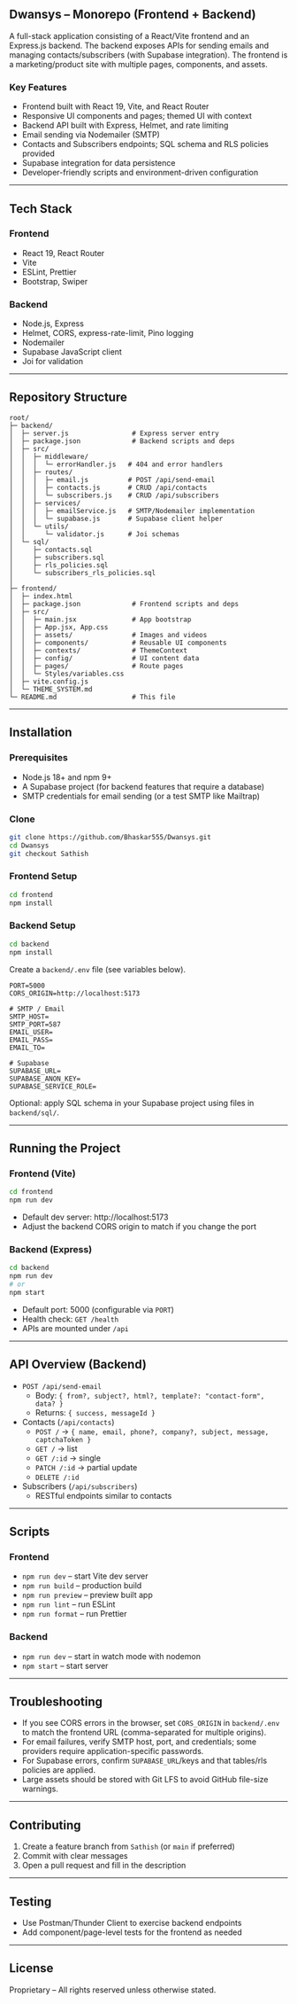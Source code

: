## Dwansys – Monorepo (Frontend + Backend)

A full-stack application consisting of a React/Vite frontend and an Express.js backend. The backend exposes APIs for sending emails and managing contacts/subscribers (with Supabase integration). The frontend is a marketing/product site with multiple pages, components, and assets.

### Key Features
- Frontend built with React 19, Vite, and React Router
- Responsive UI components and pages; themed UI with context
- Backend API built with Express, Helmet, and rate limiting
- Email sending via Nodemailer (SMTP)
- Contacts and Subscribers endpoints; SQL schema and RLS policies provided
- Supabase integration for data persistence
- Developer-friendly scripts and environment-driven configuration

---

## Tech Stack

### Frontend
- React 19, React Router
- Vite
- ESLint, Prettier
- Bootstrap, Swiper

### Backend
- Node.js, Express
- Helmet, CORS, express-rate-limit, Pino logging
- Nodemailer
- Supabase JavaScript client
- Joi for validation

---

## Repository Structure

```
root/
├─ backend/
│  ├─ server.js                # Express server entry
│  ├─ package.json             # Backend scripts and deps
│  ├─ src/
│  │  ├─ middleware/
│  │  │  └─ errorHandler.js   # 404 and error handlers
│  │  ├─ routes/
│  │  │  ├─ email.js          # POST /api/send-email
│  │  │  ├─ contacts.js       # CRUD /api/contacts
│  │  │  └─ subscribers.js    # CRUD /api/subscribers
│  │  ├─ services/
│  │  │  ├─ emailService.js   # SMTP/Nodemailer implementation
│  │  │  └─ supabase.js       # Supabase client helper
│  │  └─ utils/
│  │     └─ validator.js      # Joi schemas
│  └─ sql/
│     ├─ contacts.sql
│     ├─ subscribers.sql
│     ├─ rls_policies.sql
│     └─ subscribers_rls_policies.sql
│
├─ frontend/
│  ├─ index.html
│  ├─ package.json             # Frontend scripts and deps
│  ├─ src/
│  │  ├─ main.jsx              # App bootstrap
│  │  ├─ App.jsx, App.css
│  │  ├─ assets/               # Images and videos
│  │  ├─ components/           # Reusable UI components
│  │  ├─ contexts/             # ThemeContext
│  │  ├─ config/               # UI content data
│  │  ├─ pages/                # Route pages
│  │  └─ Styles/variables.css
│  ├─ vite.config.js
│  └─ THEME_SYSTEM.md
└─ README.md                   # This file
```

---

## Installation

### Prerequisites
- Node.js 18+ and npm 9+
- A Supabase project (for backend features that require a database)
- SMTP credentials for email sending (or a test SMTP like Mailtrap)

### Clone
```bash
git clone https://github.com/Bhaskar555/Dwansys.git
cd Dwansys
git checkout Sathish
```

### Frontend Setup
```bash
cd frontend
npm install
```

### Backend Setup
```bash
cd backend
npm install
```

Create a `backend/.env` file (see variables below).

```
PORT=5000
CORS_ORIGIN=http://localhost:5173

# SMTP / Email
SMTP_HOST=
SMTP_PORT=587
EMAIL_USER=
EMAIL_PASS=
EMAIL_TO=

# Supabase
SUPABASE_URL=
SUPABASE_ANON_KEY=
SUPABASE_SERVICE_ROLE=
```

Optional: apply SQL schema in your Supabase project using files in `backend/sql/`.

---

## Running the Project

### Frontend (Vite)
```bash
cd frontend
npm run dev
```
- Default dev server: http://localhost:5173
- Adjust the backend CORS origin to match if you change the port

### Backend (Express)
```bash
cd backend
npm run dev
# or
npm start
```
- Default port: 5000 (configurable via `PORT`)
- Health check: `GET /health`
- APIs are mounted under `/api`

---

## API Overview (Backend)
- `POST /api/send-email`
  - Body: `{ from?, subject?, html?, template?: "contact-form", data? }`
  - Returns: `{ success, messageId }`
- Contacts (`/api/contacts`)
  - `POST /` → `{ name, email, phone?, company?, subject, message, captchaToken }`
  - `GET /` → list
  - `GET /:id` → single
  - `PATCH /:id` → partial update
  - `DELETE /:id`
- Subscribers (`/api/subscribers`)
  - RESTful endpoints similar to contacts

---

## Scripts

### Frontend
- `npm run dev` – start Vite dev server
- `npm run build` – production build
- `npm run preview` – preview built app
- `npm run lint` – run ESLint
- `npm run format` – run Prettier

### Backend
- `npm run dev` – start in watch mode with nodemon
- `npm start` – start server

---

## Troubleshooting
- If you see CORS errors in the browser, set `CORS_ORIGIN` in `backend/.env` to match the frontend URL (comma-separated for multiple origins).
- For email failures, verify SMTP host, port, and credentials; some providers require application-specific passwords.
- For Supabase errors, confirm `SUPABASE_URL`/keys and that tables/rls policies are applied.
- Large assets should be stored with Git LFS to avoid GitHub file-size warnings.

---

## Contributing
1. Create a feature branch from `Sathish` (or `main` if preferred)
2. Commit with clear messages
3. Open a pull request and fill in the description

---

## Testing
- Use Postman/Thunder Client to exercise backend endpoints
- Add component/page-level tests for the frontend as needed

---

## License
Proprietary – All rights reserved unless otherwise stated.


